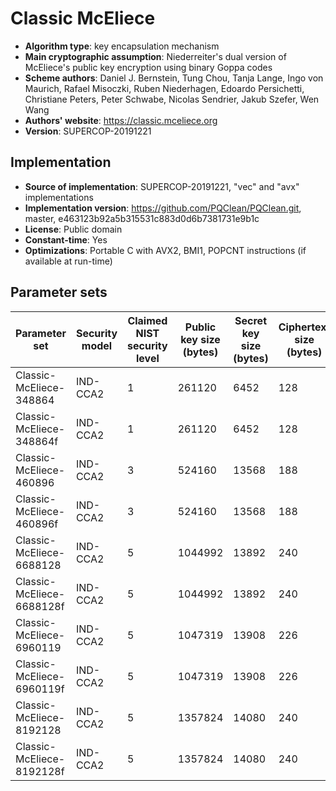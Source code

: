# Classic McEliece

- **Algorithm type**: key encapsulation mechanism
- **Main cryptographic assumption**: Niederreiter's dual version of McEliece's public key encryption using binary Goppa codes
- **Scheme authors**: Daniel J. Bernstein, Tung Chou, Tanja Lange, Ingo von Maurich, Rafael Misoczki, Ruben Niederhagen, Edoardo Persichetti, Christiane Peters, Peter Schwabe, Nicolas Sendrier, Jakub Szefer, Wen Wang
- **Authors' website**: https://classic.mceliece.org
- **Version**: SUPERCOP-20191221

## Implementation

- **Source of implementation**: SUPERCOP-20191221, "vec" and "avx" implementations
- **Implementation version**: https://github.com/PQClean/PQClean.git, master, e463123b92a5b315531c883d0d6b7381731e9b1c
- **License**: Public domain
- **Constant-time**: Yes
- **Optimizations**: Portable C with AVX2, BMI1, POPCNT instructions (if available at run-time)

## Parameter sets

| Parameter set             | Security model | Claimed NIST security level | Public key size (bytes) | Secret key size (bytes) | Ciphertext size (bytes) | Shared secret size (bytes) |
| ------------------------- | -------------- | --------------------------- | ----------------------- | ----------------------- | ----------------------- | -------------------------- |
| Classic-McEliece-348864   | IND-CCA2       | 1                           | 261120                  | 6452                    | 128                     | 32                         |
| Classic-McEliece-348864f  | IND-CCA2       | 1                           | 261120                  | 6452                    | 128                     | 32                         |
| Classic-McEliece-460896   | IND-CCA2       | 3                           | 524160                  | 13568                   | 188                     | 32                         |
| Classic-McEliece-460896f  | IND-CCA2       | 3                           | 524160                  | 13568                   | 188                     | 32                         |
| Classic-McEliece-6688128  | IND-CCA2       | 5                           | 1044992                 | 13892                   | 240                     | 32                         |
| Classic-McEliece-6688128f | IND-CCA2       | 5                           | 1044992                 | 13892                   | 240                     | 32                         |
| Classic-McEliece-6960119  | IND-CCA2       | 5                           | 1047319                 | 13908                   | 226                     | 32                         |
| Classic-McEliece-6960119f | IND-CCA2       | 5                           | 1047319                 | 13908                   | 226                     | 32                         |
| Classic-McEliece-8192128  | IND-CCA2       | 5                           | 1357824                 | 14080                   | 240                     | 32                         |
| Classic-McEliece-8192128f | IND-CCA2       | 5                           | 1357824                 | 14080                   | 240                     | 32                         |
